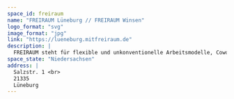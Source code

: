 ```yaml
---
space_id: freiraum
name: "FREIRAUM Lüneburg // FREIRAUM Winsen"
logo_format: "svg"
image_format: "jpg"
link: "https://lueneburg.mitfreiraum.de"
description: |
  FREIRAUM steht für flexible und unkonventionelle Arbeitsmodelle, Coworking, Seminare, Workshops, Schreibtische, Büros, sowie Vernetzung und Kooperation in Lüneburg und Winsen (Luhe). Die Freiraum Lüneburg UG betreibt seit 2011 erfolgreich einen Coworking Space in der Hansestadt Lüneburg und seit Anfang 2022 in Kooperation mit der Stadt Winsen/Luhe einen weiteren Standort. Neben Coworking und Raumvermietung sind wir auch in den Bereichen Kommunikation und Design sowie Projekte und Beratung aktiv.
space_state: "Niedersachsen"
address: |
  Salzstr. 1 <br>
  21335
  Lüneburg
---
```

